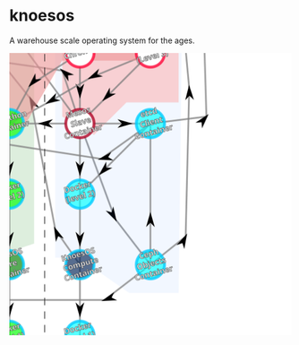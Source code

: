 knoesos
=======

A warehouse scale operating system for the ages.

![Service Dependencies](assets/svg/knoesos-service-dependencies.svg "Service Dependencies")
